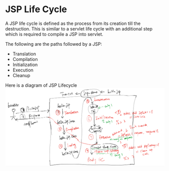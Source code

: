 # JSP Life Cycle
A JSP life cycle is defined as the process from its creation till the destruction. 
This is similar to a servlet life cycle with an additional step which is required to compile a JSP into servlet.

The following are the paths followed by a JSP:
* Translation
* Compilation
* Initialization
* Execution
* Cleanup

Here is a diagram of JSP Lifecycle
![JSP Lifecycle](https://github.com/TinaXing2012/servlet-jsp/blob/master/notes/JSP%20Life%20Cycle.png)
